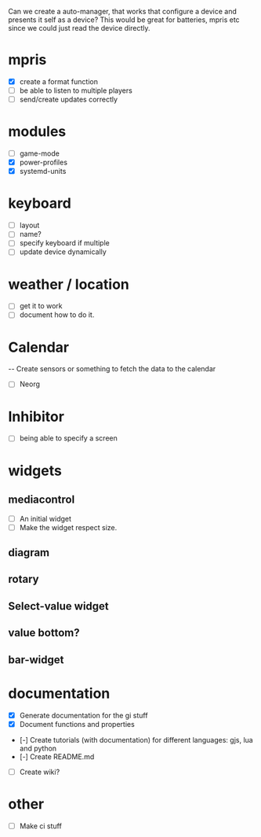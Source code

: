 Can we create a auto-manager, that works that configure a device and presents it self
as a device? This would be great for batteries, mpris etc since we could just read the device directly.

# mpris
- [x] create a format function
- [ ] be able to listen to multiple players
- [ ] send/create updates correctly

# modules 
- [ ] game-mode
- [x] power-profiles
- [x] systemd-units

# keyboard
- [ ] layout
- [ ] name?
- [ ] specify keyboard if multiple
- [ ] update device dynamically

# weather / location
- [ ] get it to work
- [ ] document how to do it.

# Calendar
-- Create sensors or something to fetch the data to the calendar
- [ ] Neorg

# Inhibitor
- [ ] being able to specify a screen

# widgets
## mediacontrol
- [ ] An initial widget
- [ ] Make the widget respect size.

## diagram

## rotary

## Select-value widget

## value bottom?

## bar-widget

# documentation
- [x] Generate documentation for the gi stuff
- [x] Document functions and properties
- [-] Create tutorials (with documentation) for different languages: gjs, lua and python
- [-] Create README.md
- [ ] Create wiki?

# other
- [ ] Make ci stuff
